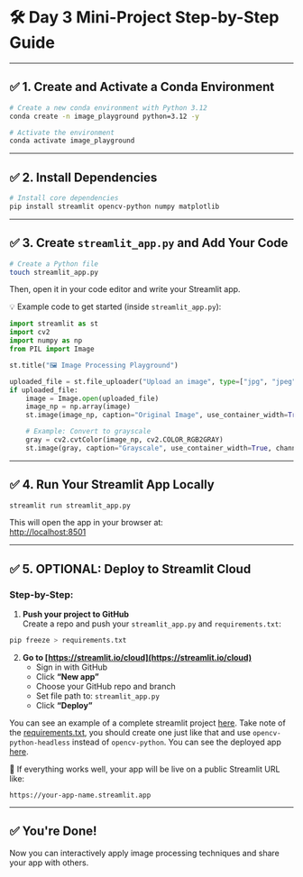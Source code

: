 # 🛠️ Day 3 Mini-Project Step-by-Step Guide

---

## ✅ 1. Create and Activate a Conda Environment

```bash
# Create a new conda environment with Python 3.12
conda create -n image_playground python=3.12 -y

# Activate the environment
conda activate image_playground
```

---

## ✅ 2. Install Dependencies

```bash
# Install core dependencies
pip install streamlit opencv-python numpy matplotlib
```

---

## ✅ 3. Create `streamlit_app.py` and Add Your Code

```bash
# Create a Python file
touch streamlit_app.py
```

Then, open it in your code editor and write your Streamlit app.

💡 Example code to get started (inside `streamlit_app.py`):

```python
import streamlit as st
import cv2
import numpy as np
from PIL import Image

st.title("🖼️ Image Processing Playground")

uploaded_file = st.file_uploader("Upload an image", type=["jpg", "jpeg", "png"])
if uploaded_file:
    image = Image.open(uploaded_file)
    image_np = np.array(image)
    st.image(image_np, caption="Original Image", use_container_width=True)

    # Example: Convert to grayscale
    gray = cv2.cvtColor(image_np, cv2.COLOR_RGB2GRAY)
    st.image(gray, caption="Grayscale", use_container_width=True, channels="GRAY")
```

---

## ✅ 4. Run Your Streamlit App Locally

```bash
streamlit run streamlit_app.py
```

This will open the app in your browser at:  
[http://localhost:8501](http://localhost:8501)

---

## ✅ 5. OPTIONAL: Deploy to Streamlit Cloud

### Step-by-Step:

1. **Push your project to GitHub**  
   Create a repo and push your `streamlit_app.py` and `requirements.txt`:

```bash
pip freeze > requirements.txt
```

2. **Go to [https://streamlit.io/cloud](https://streamlit.io/cloud)**  
   - Sign in with GitHub  
   - Click **“New app”**  
   - Choose your GitHub repo and branch  
   - Set file path to: `streamlit_app.py`  
   - Click **“Deploy”**

You can see an example of a complete streamlit project [here](https://github.com/ogbanugot/image-filter). Take note of the [requirements.txt](https://github.com/ogbanugot/image-filter/blob/main/requirements.txt), you should create one just like that and use `opencv-python-headless` instead of `opencv-python`. You can see the deployed app [here](https://image-filter-anfzedp3pp2hkyhqeltn2g.streamlit.app).

🎉 If everything works well, your app will be live on a public Streamlit URL like:

```
https://your-app-name.streamlit.app
```

---

## ✅ You're Done!

Now you can interactively apply image processing techniques and share your app with others.